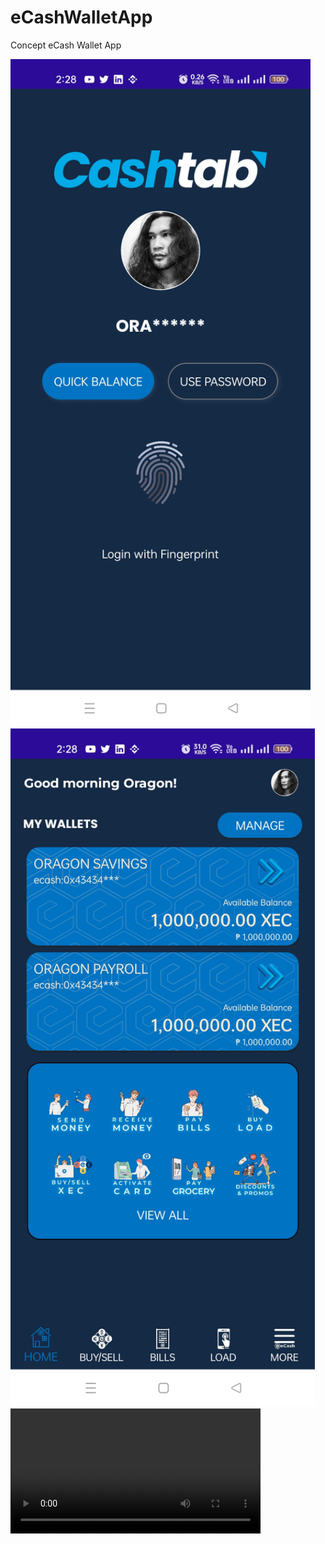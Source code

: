 # eCashWalletApp

Concept eCash Wallet App

<img src="https://raw.githubusercontent.com/DennisPitallano/eCashWalletApp/main/eCash/Screenshot_1.jpg" title="" alt="" width="480">

<img title="" src="https://raw.githubusercontent.com/DennisPitallano/eCashWalletApp/main/eCash/Screenshot_2.jpg" alt="" width="487">



<div>
<video width="400" controls>
  <source src="https://github.com/DennisPitallano/eCashWalletApp/blob/main/record.mp4" type="video/mp4">
   Your browser does not support HTML video.
</video>
</div>
